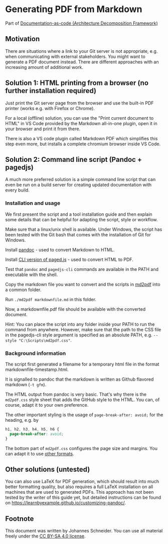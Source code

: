 # Generating PDF from Markdown <!-- omit in toc -->

Part of [Documentation-as-code (Architecture Decomposition Framework)](Doc-as-code.md)

## Motivation

There are situations where a link to your Git server is not appropriate, e.g. when communicating with external stakeholders. You might want to generate a PDF document instead. There are different approaches with an increasing amount of additional work.

## Solution 1: HTML printing from a browser (no further installation required)

Just print the Git server page from the browser and use the built-in PDF printer (works e.g. with Firefox or Chrome).

For a local (offline) solution, you can use the "Print current document to HTML" in VS Code provided by the Markdown all-in-one plugin, open it in your browser and print it from there.

There is also a VS code plugin called Markdown PDF which simplifies this step even more, but installs a complete chromium browser inside VS Code.

## Solution 2: Command line script (Pandoc + pagedjs)

A much more preferred solution is a simple command line script that can even be run on a build server for creating updated documentation with every build.

### Installation and usage

We first present the script and a tool installation guide and then explain some details that can be helpful for adapting the script, style or workflow.

Make sure that a linux/unix shell is available. Under Windows, the script has been tested with the Git bash that comes with the installation of Git for Windows.

Install [pandoc](https://pandoc.org/installing.html) - used to convert Markdown to HTML.

Install [CLI version of paged.js](https://pagedjs.org/documentation/2-getting-started-with-paged.js/#command-line-version) - used to convert HTML to PDF.

Test that `pandoc` and `pagedjs-cli` commands are available in the PATH and executable with the shell.

Copy the markdown file you want to convert and the scripts in [md2pdf](md2pdf/) into a common folder.

Run `./md2pdf markdownfile.md` in this folder.

Now, a markdownfile.pdf file should be available with the converted document.

Hint: You can place the script into any folder inside your PATH to run the command from anywhere. However, make sure that the path to the CSS file in the pagedjs-cli style argument is specified as an absolute PATH, e.g. `--style "C:\Scripts\md2pdf.css"`.

### Background information

The script first generated a filename for a temporary html file in the format markdownfile-timestamp.html.

It is signalled to pandoc that the markdown is written as Github flavored markdown (`-t gfm`).

The HTML output from pandoc is very basic. That's why there is the `md2pdf.css` style sheet that adds the GitHub style to the HTML. You can, of course, adapt it to your own preference.

The other important styling is the usage of `page-break-after: avoid;` for the heading, e.g. by

```css
h1, h2, h3, h4, h5, h6 {
  page-break-after: avoid;
}
```

The bottom part of `md2pdf.css` configures the page size and margins. You can adapt it to use [other formats](https://pagedjs.org/documentation/5-web-design-for-print/).

## Other solutions (untested)

You can also use LaTeX for PDF generation, which should result into much better formatting quality, but also requires a full LaTeX installation on all machines that are used to generated PDFs. This approach has not been tested by the writer of this guide yet, but detailed instructions can be found on <https://learnbyexample.github.io/customizing-pandoc/>.

## Footnote

This document was written by Johannes Schneider. You can use all material freely under the [CC BY-SA 4.0 license](https://creativecommons.org/licenses/by-sa/4.0/).
